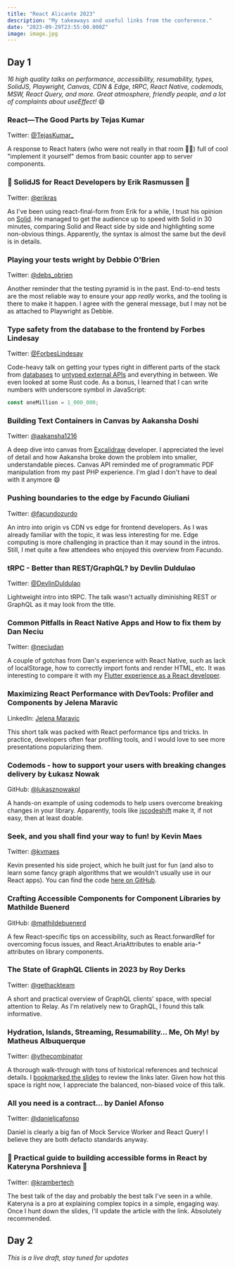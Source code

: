 ```yaml
---
title: "React Alicante 2023"
description: "My takeaways and useful links from the conference."
date: "2023-09-29T23:55:00.000Z"
image: image.jpg
---
```


## Day 1
*16 high quality talks on performance, accessibility, resumability, types, SolidJS, Playwright, Canvas, CDN & Edge, tRPC, React Native, codemods, MSW, React Query, and more. Great atmosphere, friendly people, and a lot of complaints about useEffect!* 😄

### React—The Good Parts by Tejas Kumar
Twitter: [@TejasKumar_](https://twitter.com/TejasKumar_)

A response to React haters (who were not really in that room 🤷‍♀️) full of cool "implement it yourself" demos from basic counter app to server components.

### 🌟 SolidJS for React Developers by Erik Rasmussen 🌟
Twitter: [@erikras](https://twitter.com/erikras)

As I've been using react-final-form from Erik for a while, I trust his opinion on [Solid](https://www.solidjs.com/).
He managed to get the audience up to speed with Solid in 30 minutes, comparing Solid and React side by side and highlighting some non-obvious things. Apparently, the syntax is almost the same but the devil is in details.

### Playing your tests wright by Debbie O'Brien
Twitter: [@debs_obrien](https://twitter.com/debs_obrien)

Another reminder that the testing pyramid is in the past. End-to-end tests are the most reliable way to ensure your app _really_ works, and the tooling is there to make it happen. I agree with the general message, but I may not be as attached to Playwright as Debbie.

### Type safety from the database to the frontend by Forbes Lindesay
Twitter: [@ForbesLindesay](https://twitter.com/ForbesLindesay)

Code-heavy talk on getting your types right in different parts of the stack from [databases](https://www.atdatabases.org/) to [untyped external APIs](https://github.com/ForbesLindesay/funtypes) and everything in between. We even looked at some Rust code. As a bonus, I learned that I can write numbers with underscore symbol in JavaScript:

```js
const oneMillion = 1_000_000;
```

### Building Text Containers in Canvas by Aakansha Doshi
Twitter: [@aakansha1216](https://twitter.com/aakansha1216)

A deep dive into canvas from [Excalidraw](https://excalidraw.com/) developer. I appreciated the level of detail and how Aakansha broke down the problem into smaller, understandable pieces. Canvas API reminded me of programmatic PDF manipulation from my past PHP experience. I'm glad I don't have to deal with it anymore 😄

### Pushing boundaries to the edge by Facundo Giuliani
Twitter: [@facundozurdo](https://twitter.com/facundozurdo)

An intro into origin vs CDN vs edge for frontend developers. As I was already familiar with the topic, it was less interesting for me. Edge computing is more challenging in practice than it may 
sound in the intros. Still, I met quite a few attendees who enjoyed this overview from Facundo.

### tRPC - Better than REST/GraphQL? by Devlin Duldulao
Twitter: [@DevlinDuldulao](https://twitter.com/DevlinDuldulao)

Lightweight intro into tRPC. The talk wasn't actually diminishing REST or GraphQL as it may look from the title.

### Common Pitfalls in React Native Apps and How to fix them by Dan Neciu
Twitter: [@neciudan](https://twitter.com/neciudan)

A couple of gotchas from Dan's experience with React Native, such as lack of localStorage, how to correctly import fonts and render HTML, etc. It was interesting to compare it with my [Flutter experience as a React developer](https://kalabro.tech/flutter-for-react-developers/).

### Maximizing React Performance with DevTools: Profiler and Components by Jelena Maravic
LinkedIn: [Jelena Maravic](https://www.linkedin.com/in/jelena-maravic)

This short talk was packed with React performance tips and tricks. In practice, developers often fear profiling tools, and I would love to see more presentations popularizing them.

### Codemods - how to support your users with breaking changes delivery by Łukasz Nowak
GitHub: [@lukasznowakpl](https://github.com/lukasznowakpl)

A hands-on example of using codemods to help users overcome breaking changes in your library. Apparently, tools like [jscodeshift](https://github.com/facebook/jscodeshift) make it, if not easy, then at least doable. 

### Seek, and you shall find your way to fun! by Kevin Maes
Twitter: [@kvmaes](https://twitter.com/kvmaes)

Kevin presented his side project, which he built just for fun (and also to learn some fancy graph algorithms that we wouldn't usually use in our React apps). You can find the code [here on GitHub](https://github.com/kevinmaes/maze).

### Crafting Accessible Components for Component Libraries by Mathilde Buenerd
GitHub: [@mathildebuenerd](https://github.com/mathildebuenerd)

A few React-specific tips on accessibility, such as React.forwardRef for overcoming focus issues, and React.AriaAttributes to enable aria-* attributes on library components.

### The State of GraphQL Clients in 2023 by Roy Derks
Twitter: [@gethackteam](https://twitter.com/gethackteam)

A short and practical overview of GraphQL clients' space, with special attention to Relay. As I'm relatively new to GraphQL, I found this talk informative. 

### Hydration, Islands, Streaming, Resumability… Me, Oh My! by Matheus Albuquerque
Twitter: [@ythecombinator](https://twitter.com/ythecombinator)

A thorough walk-through with tons of historical references and technical details. I [bookmarked the slides](https://speakerdeck.com/ythecombinator/react-alicante-2023) to review the links later. Given how hot this space is right now, I appreciate the balanced, non-biased voice of this talk.

### All you need is a contract… by Daniel Afonso
Twitter: [@danieljcafonso](https://twitter.com/danieljcafonso)

Daniel is clearly a big fan of Mock Service Worker and React Query! I believe they are both defacto standards anyway.

### 🌟 Practical guide to building accessible forms in React by Kateryna Porshnieva 🌟
Twitter: [@krambertech](https://twitter.com/krambertech)

The best talk of the day and probably the best talk I've seen in a while. Kateryna is a pro at explaining complex topics in a simple, engaging way. Once I hunt down the slides, I'll update the article with the link. Absolutely recommended.

## Day 2

*This is a live draft, stay tuned for updates*